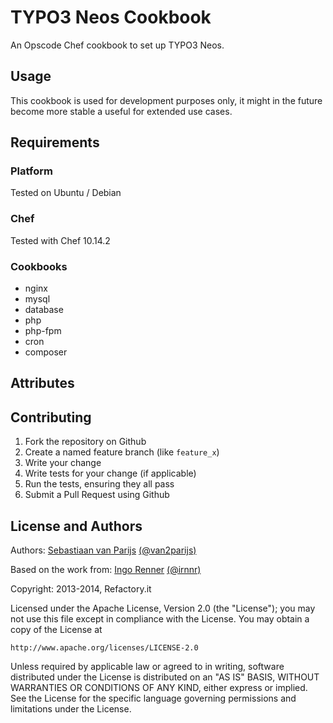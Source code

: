 # TYPO3 Neos Cookbook

An Opscode Chef cookbook to set up TYPO3 Neos.

## Usage

This cookbook is used for development purposes only, it might in the future become more stable a useful for extended use cases.

## Requirements

### Platform

Tested on Ubuntu / Debian

### Chef

Tested with Chef 10.14.2

### Cookbooks

* nginx
* mysql
* database
* php
* php-fpm
* cron
* composer

## Attributes

## Contributing

1. Fork the repository on Github
2. Create a named feature branch (like `feature_x`)
3. Write your change
4. Write tests for your change (if applicable)
5. Run the tests, ensuring they all pass
6. Submit a Pull Request using Github

## License and Authors

Authors: [Sebastiaan van Parijs](http://github.com/RefactoryIt) [(@van2parijs)](http://twitter.com/van2parijs)

Based on the work from: [Ingo Renner](http://github.com/ingorenner) [(@irnnr)](http://twitter.com/irnnr)

Copyright: 2013-2014, Refactory.it

Licensed under the Apache License, Version 2.0 (the "License");
you may not use this file except in compliance with the License.
You may obtain a copy of the License at

    http://www.apache.org/licenses/LICENSE-2.0

Unless required by applicable law or agreed to in writing, software
distributed under the License is distributed on an "AS IS" BASIS,
WITHOUT WARRANTIES OR CONDITIONS OF ANY KIND, either express or implied.
See the License for the specific language governing permissions and
limitations under the License.